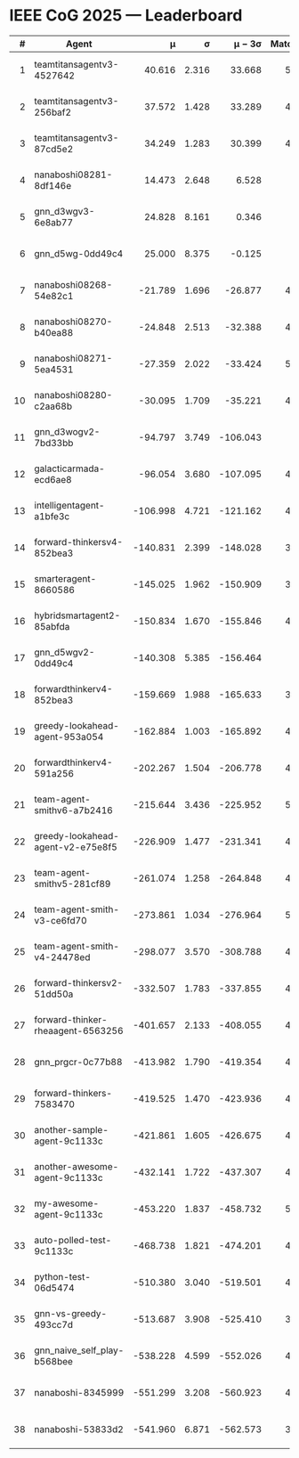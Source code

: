 # IEEE CoG 2025 — Leaderboard

| # | Agent | μ | σ | μ − 3σ | Matches | Updated |
|---:|---|---:|---:|---:|---:|---|
| 1 | teamtitansagentv3-4527642 | 40.616 | 2.316 | 33.668 | 5096 | 2025-08-29 21:43 |
| 2 | teamtitansagentv3-256baf2 | 37.572 | 1.428 | 33.289 | 4996 | 2025-08-29 21:43 |
| 3 | teamtitansagentv3-87cd5e2 | 34.249 | 1.283 | 30.399 | 4580 | 2025-08-29 21:43 |
| 4 | nanaboshi08281-8df146e | 14.473 | 2.648 | 6.528 | 206 | 2025-08-29 21:43 |
| 5 | gnn_d3wgv3-6e8ab77 | 24.828 | 8.161 | 0.346 | 118 | 2025-08-29 21:43 |
| 6 | gnn_d5wg-0dd49c4 | 25.000 | 8.375 | -0.125 | 100 | 2025-08-29 21:43 |
| 7 | nanaboshi08268-54e82c1 | -21.789 | 1.696 | -26.877 | 4800 | 2025-08-29 21:43 |
| 8 | nanaboshi08270-b40ea88 | -24.848 | 2.513 | -32.388 | 4920 | 2025-08-29 21:43 |
| 9 | nanaboshi08271-5ea4531 | -27.359 | 2.022 | -33.424 | 5078 | 2025-08-29 21:43 |
| 10 | nanaboshi08280-c2aa68b | -30.095 | 1.709 | -35.221 | 4598 | 2025-08-29 21:43 |
| 11 | gnn_d3wogv2-7bd33bb | -94.797 | 3.749 | -106.043 | 224 | 2025-08-29 21:43 |
| 12 | galacticarmada-ecd6ae8 | -96.054 | 3.680 | -107.095 | 4840 | 2025-08-29 21:43 |
| 13 | intelligentagent-a1bfe3c | -106.998 | 4.721 | -121.162 | 4240 | 2025-08-29 21:43 |
| 14 | forward-thinkersv4-852bea3 | -140.831 | 2.399 | -148.028 | 3765 | 2025-08-29 21:43 |
| 15 | smarteragent-8660586 | -145.025 | 1.962 | -150.909 | 3954 | 2025-08-29 21:43 |
| 16 | hybridsmartagent2-85abfda | -150.834 | 1.670 | -155.846 | 4214 | 2025-08-29 21:43 |
| 17 | gnn_d5wgv2-0dd49c4 | -140.308 | 5.385 | -156.464 | 180 | 2025-08-29 21:43 |
| 18 | forwardthinkerv4-852bea3 | -159.669 | 1.988 | -165.633 | 3636 | 2025-08-29 21:43 |
| 19 | greedy-lookahead-agent-953a054 | -162.884 | 1.003 | -165.892 | 4412 | 2025-08-29 21:43 |
| 20 | forwardthinkerv4-591a256 | -202.267 | 1.504 | -206.778 | 4217 | 2025-08-29 21:43 |
| 21 | team-agent-smithv6-a7b2416 | -215.644 | 3.436 | -225.952 | 5040 | 2025-08-29 21:43 |
| 22 | greedy-lookahead-agent-v2-e75e8f5 | -226.909 | 1.477 | -231.341 | 4704 | 2025-08-29 21:43 |
| 23 | team-agent-smithv5-281cf89 | -261.074 | 1.258 | -264.848 | 4900 | 2025-08-29 21:43 |
| 24 | team-agent-smith-v3-ce6fd70 | -273.861 | 1.034 | -276.964 | 5458 | 2025-08-29 21:43 |
| 25 | team-agent-smith-v4-24478ed | -298.077 | 3.570 | -308.788 | 4478 | 2025-08-29 21:43 |
| 26 | forward-thinkersv2-51dd50a | -332.507 | 1.783 | -337.855 | 4638 | 2025-08-29 21:43 |
| 27 | forward-thinker-rheaagent-6563256 | -401.657 | 2.133 | -408.055 | 4118 | 2025-08-29 21:43 |
| 28 | gnn_prgcr-0c77b88 | -413.982 | 1.790 | -419.354 | 4710 | 2025-08-29 21:43 |
| 29 | forward-thinkers-7583470 | -419.525 | 1.470 | -423.936 | 4980 | 2025-08-29 21:43 |
| 30 | another-sample-agent-9c1133c | -421.861 | 1.605 | -426.675 | 4940 | 2025-08-29 21:43 |
| 31 | another-awesome-agent-9c1133c | -432.141 | 1.722 | -437.307 | 4440 | 2025-08-29 21:43 |
| 32 | my-awesome-agent-9c1133c | -453.220 | 1.837 | -458.732 | 5260 | 2025-08-29 21:43 |
| 33 | auto-polled-test-9c1133c | -468.738 | 1.821 | -474.201 | 4820 | 2025-08-29 21:43 |
| 34 | python-test-06d5474 | -510.380 | 3.040 | -519.501 | 4180 | 2025-08-29 21:43 |
| 35 | gnn-vs-greedy-493cc7d | -513.687 | 3.908 | -525.410 | 3740 | 2025-08-29 21:43 |
| 36 | gnn_naive_self_play-b568bee | -538.228 | 4.599 | -552.026 | 4140 | 2025-08-29 21:43 |
| 37 | nanaboshi-8345999 | -551.299 | 3.208 | -560.923 | 4070 | 2025-08-29 21:43 |
| 38 | nanaboshi-53833d2 | -541.960 | 6.871 | -562.573 | 3620 | 2025-08-29 21:43 |
